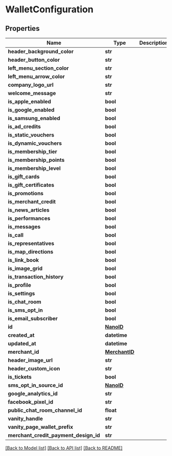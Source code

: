 # WalletConfiguration


## Properties
Name | Type | Description | Notes
------------ | ------------- | ------------- | -------------
**header_background_color** | **str** |  | 
**header_button_color** | **str** |  | 
**left_menu_section_color** | **str** |  | 
**left_menu_arrow_color** | **str** |  | 
**company_logo_url** | **str** |  | 
**welcome_message** | **str** |  | 
**is_apple_enabled** | **bool** |  | 
**is_google_enabled** | **bool** |  | 
**is_samsung_enabled** | **bool** |  | 
**is_ad_credits** | **bool** |  | 
**is_static_vouchers** | **bool** |  | 
**is_dynamic_vouchers** | **bool** |  | 
**is_membership_tier** | **bool** |  | 
**is_membership_points** | **bool** |  | 
**is_membership_level** | **bool** |  | 
**is_gift_cards** | **bool** |  | 
**is_gift_certificates** | **bool** |  | 
**is_promotions** | **bool** |  | 
**is_merchant_credit** | **bool** |  | 
**is_news_articles** | **bool** |  | 
**is_performances** | **bool** |  | 
**is_messages** | **bool** |  | 
**is_call** | **bool** |  | 
**is_representatives** | **bool** |  | 
**is_map_directions** | **bool** |  | 
**is_link_book** | **bool** |  | 
**is_image_grid** | **bool** |  | 
**is_transaction_history** | **bool** |  | 
**is_profile** | **bool** |  | 
**is_settings** | **bool** |  | 
**is_chat_room** | **bool** |  | 
**is_sms_opt_in** | **bool** |  | 
**is_email_subscriber** | **bool** |  | 
**id** | [**NanoID**](NanoID.md) |  | 
**created_at** | **datetime** |  | 
**updated_at** | **datetime** |  | 
**merchant_id** | [**MerchantID**](MerchantID.md) |  | 
**header_image_url** | **str** |  | [optional] 
**header_custom_icon** | **str** |  | [optional] 
**is_tickets** | **bool** |  | [optional] 
**sms_opt_in_source_id** | [**NanoID**](NanoID.md) |  | [optional] 
**google_analytics_id** | **str** |  | [optional] 
**facebook_pixel_id** | **str** |  | [optional] 
**public_chat_room_channel_id** | **float** |  | [optional] 
**vanity_handle** | **str** |  | [optional] 
**vanity_page_wallet_prefix** | **str** |  | [optional] 
**merchant_credit_payment_design_id** | **str** |  | [optional] 

[[Back to Model list]](../README.md#documentation-for-models) [[Back to API list]](../README.md#documentation-for-api-endpoints) [[Back to README]](../README.md)


